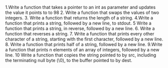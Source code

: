 1.Write a function that takes a pointer to an int as parameter and updates the value it points to to 98
2. Write a function that swaps the values of two integers.
3. Write a function that returns the length of a string.
4.Write a function that prints a string, followed by a new line, to stdout.
5 Write a function that prints a string, in reverse, followed by a new line.
6. Write a function that reverses a string.
7. Write a function that prints every other character of a string, starting with the first character, followed by a new line.
8. Write a function that prints half of a string, followed by a new line.
9.Write a function that prints n elements of an array of integers, followed by a new line.
10 Write a function that copies the string pointed to by src, including the terminating null byte (\0), to the buffer pointed to by dest.



